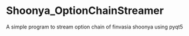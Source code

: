 # Shoonya_OptionChainStreamer
A simple program to stream option chain of finvasia shoonya using pyqt5
